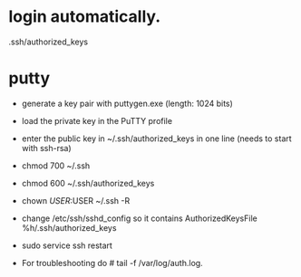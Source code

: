 # login automatically.
.ssh/authorized_keys

# putty
* generate a key pair with puttygen.exe (length: 1024 bits)
* load the private key in the PuTTY profile
* enter the public key in ~/.ssh/authorized_keys in one line (needs to start with ssh-rsa)
* chmod 700 ~/.ssh
* chmod 600 ~/.ssh/authorized_keys
* chown $USER:$USER ~/.ssh -R
* change /etc/ssh/sshd_config so it contains AuthorizedKeysFile %h/.ssh/authorized_keys
* sudo service ssh restart

* For troubleshooting do # tail -f /var/log/auth.log.

